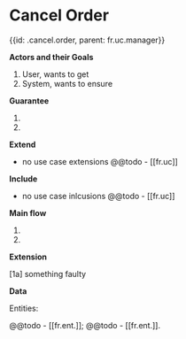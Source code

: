 # Cancel Order
{{id: .cancel.order, parent: fr.uc.manager}}



**Actors and their Goals**

1. User, wants to get
2. System, wants to ensure

**Guarantee**

1.
2.

**Extend**

- no use case extensions
@@todo - [\[fr.uc]]

**Include**

- no use case inlcusions
@@todo - [\[fr.uc]]

**Main flow**

1.
2.

**Extension**

[1a] something faulty

**Data**

Entities:

@@todo - [\[fr.ent.]];
@@todo - [\[fr.ent.]].